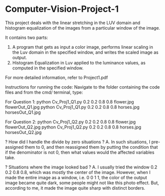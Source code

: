 # Computer-Vision-Project-1
This project deals with the linear stretching in the LUV domain and histogram equalization of the images from a particular window of the image.

It contains two parts:
1) A program that gets as input a color image, performs linear scaling in the Luv domain in the specified window, and writes
the scaled image as output.
2) Histogram Equalization in Luv applied to the luminance values, as computed in the specified window.

For more detailed information, refer to Project1.pdf

Instructions for running the code:
Navigate to the folder containing the code files and from the cmd/ terminal, type:

For Question 1:
python Cv_Proj1_Q1.py 0.2 0.2 0.8 0.8 flower.jpg flowerOut_Q1.jpg
python Cv_Proj1_Q1.py 0.2 0.2 0.8 0.8 horses.jpg horsesOut_Q1.jpg

For Question 2:
python Cv_Proj1_Q2.py 0.2 0.2 0.8 0.8 flower.jpg flowerOut_Q2.jpg
python Cv_Proj1_Q2.py 0.2 0.2 0.8 0.8 horses.jpg horsesOut_Q2.jpg

? How did I handle the divide by zero situations ?
A.	In such situations, I pre-assigned them to 0, and then reassigned them by putting the condition that if the denominator is not 0, then what values would the affected variables take.

? Situations where the image looked bad ?
A.	I usually tried the window 0.2 0.2 0.8 0.8, which was mostly the center of the image. However, when I made the entire image as a window, i.e. 0 0  1 1, the color of the output image became quite dark, some people might not like this photo effect. But, according to me, it made the image quite sharp with distinct borders.
